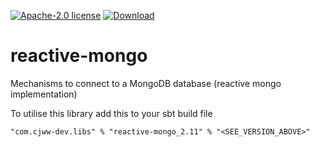 [![Apache-2.0 license](http://img.shields.io/badge/license-Apache-brightgreen.svg)](http://www.apache.org/licenses/LICENSE-2.0.html)
[ ![Download](https://api.bintray.com/packages/cjww-development/releases/reactive-mongo/images/download.svg) ](https://bintray.com/cjww-development/releases/reactive-mongo/_latestVersion)

reactive-mongo
=================

Mechanisms to connect to a MongoDB database (reactive mongo implementation)

To utilise this library add this to your sbt build file

```
"com.cjww-dev.libs" % "reactive-mongo_2.11" % "<SEE_VERSION_ABOVE>" 
```